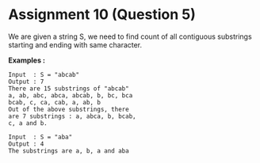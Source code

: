 # Assignment 10 (Question 5)

We are given a string S, we need to find count of all contiguous substrings starting and ending with same character.

**Examples :**

```
Input  : S = "abcab"
Output : 7
There are 15 substrings of "abcab"
a, ab, abc, abca, abcab, b, bc, bca
bcab, c, ca, cab, a, ab, b
Out of the above substrings, there
are 7 substrings : a, abca, b, bcab,
c, a and b.

Input  : S = "aba"
Output : 4
The substrings are a, b, a and aba
```